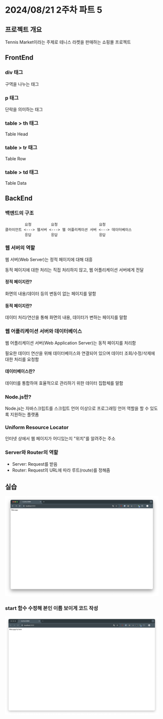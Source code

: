 # 2024/08/21 2주차 파트 5

## 프로젝트 개요

Tennis Market이라는 주제로 테니스 라켓을 판매하는 쇼핑몰 프로젝트

## FrontEnd

### div 태그

구역을 나누는 태그

### p 태그

단락을 의미하는 태그

### table > th 태그

Table Head

### table > tr 태그

Table Row

### table > td 태그

Table Data

## BackEnd

### 백엔드의 구조

```text
         요청         요청                   요청
클라이언트 <---> 웹서버 <---> 웹 어플리케이션 서버 <---> 데이터베이스
         응답         응답                   응답
```

### 웹 서버의 역할

웹 서버(Web Server)는 정적 페이지에 대해 대흥

동적 페이지에 대한 처리는 직접 처리하지 않고, 웹 어플리케이션 서버에게 전달

#### 정적 페이지란?

화면의 내용/데이터 등의 변동이 없는 페이지를 말함

#### 동적 페이지란?

데이터 처리/연산을 통해 화면의 내용, 데이터가 변하는 페이지를 말함

### 웹 어플리케이션 서버와 데이터베이스

웹 어플리케이션 서버(Web Application Server)는 동적 페이지를 처리함

필요한 데이터 연산을 위해 데이터베이스와 연결되어 있으며 데이터 조회/수정/삭제에 대한 처리를 요청함

#### 데이터베이스란?

데이터를 통합하여 효율적으로 관리하기 위한 데이터 집합체를 말함

### Node.js란?

Node.js는 자바스크립트를 스크립트 언어 이상으로 프로그래밍 언어 역할을 할 수 있도록 지원하는 플랫폼

### Uniform Resource Locator

인터넷 상에서 웹 페이지가 어디있는지 "위치"를 알려주는 주소

### Server와 Router의 역할

- Server: Request를 받음
- Router: Request의 URL에 따라 루트(route)를 정해줌

## 실습

![main page](<main page.png>)

### start 함수 수정해 본인 이름 보이게 코드 작성

![함수 수정한 main page](<start edit.png>)
